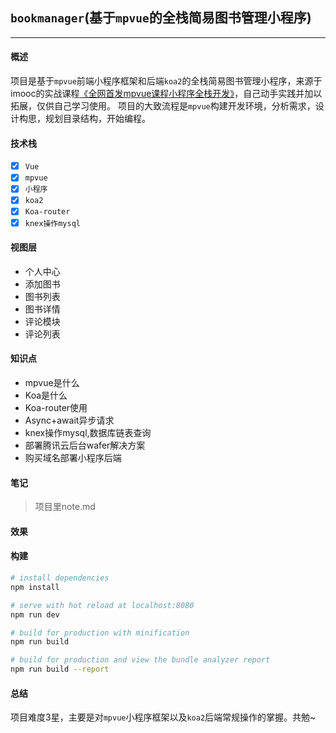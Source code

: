 ## `bookmanager`(基于`mpvue`的全栈简易图书管理小程序)
------

#### 概述
  项目是基于`mpvue`前端小程序框架和后端`koa2`的全栈简易图书管理小程序，来源于imooc的实战课程[《全网首发mpvue课程小程序全栈开发》](https://coding.imooc.com/class/218.html)，自己动手实践并加以拓展，仅供自己学习使用。
  项目的大致流程是`mpvue`构建开发环境，分析需求，设计构思，规划目录结构，开始编程。

#### 技术栈
  - [x] `Vue`
  - [x] `mpvue`
  - [x] `小程序`
  - [x] `koa2`
  - [x] `Koa-router`
  - [x] `knex操作mysql`

#### 视图层
  - 个人中心
  - 添加图书
  - 图书列表
  - 图书详情
  - 评论模块
  - 评论列表

#### 知识点
  - mpvue是什么
  - Koa是什么
  - Koa-router使用
  - Async+await异步请求
  - knex操作mysql,数据库链表查询
  - 部署腾讯云后台wafer解决方案
  - 购买域名部署小程序后端

#### 笔记
  > 项目里note.md

#### 效果

#### 构建

``` bash
# install dependencies
npm install

# serve with hot reload at localhost:8080
npm run dev

# build for production with minification
npm run build

# build for production and view the bundle analyzer report
npm run build --report
```

#### 总结
  项目难度3星，主要是对`mpvue`小程序框架以及`koa2`后端常规操作的掌握。共勉~

